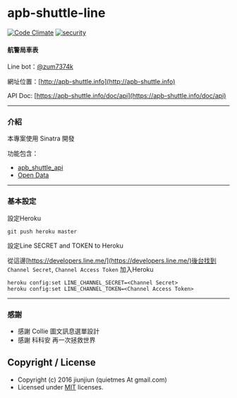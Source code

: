 # apb-shuttle-line

[![Code Climate](https://codeclimate.com/github/jiunjiun/apb-shuttle-line/badges/gpa.svg)](https://codeclimate.com/github/jiunjiun/apb-shuttle-line)
[![security](https://hakiri.io/github/jiunjiun/apb-shuttle-line/master.svg)](https://hakiri.io/github/jiunjiun/apb-shuttle-line/master)

#### 航警局車表
Line bot：[@zum7374k](https://line.me/R/ti/p/%40zum7374k)

網址位置：[http://apb-shuttle.info](http://apb-shuttle.info)

API Doc: [https://apb-shuttle.info/doc/api](https://apb-shuttle.info/doc/api)

---
### 介紹

本專案使用 Sinatra 開發

功能包含：

* [apb_shuttle_api](https://github.com/jiunjiun/apb_shuttle_api)
* [Open Data](https://apb-shuttle.info/doc/api)


---
### 基本設定

設定Heroku

```
git push heroku master
```

設定Line SECRET and TOKEN to Heroku

從這邊[https://developers.line.me/](https://developers.line.me/)後台找到 `Channel Secret`, `Channel Access Token` 加入Heroku

```
heroku config:set LINE_CHANNEL_SECRET=<Channel Secret>
heroku config:set LINE_CHANNEL_TOKEN=<Channel Access Token>
```

---
### 感謝

* 感謝 Collie 圖文訊息選單設計
* 感謝 科科安 再一次拯救世界


## Copyright / License
* Copyright (c) 2016 jiunjiun (quietmes At gmail.com)
* Licensed under [MIT](https://github.com/jiunjiun/apb-shuttle-line/blob/master/LICENSE) licenses.
